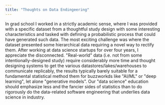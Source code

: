 ```yaml
---
title: "Thoughts on Data Endingeering"
---
```



In grad school I worked in a strictly academic sense, where I was provided with
a specific dataset from a thoughtful study design with some interesting
characteristics and tasked with defining a probabilistic process that could
have generated such data. The most exciting challenge was where the dataset
presented some hierarchical data requiring a novel way to rectify them. After
working at data science startups for over four years, I appreciate the
disconnected. "Real-world" data (i.e. not from some intentionally-designed
study) require considerably more time and thought designing systems to get the
various datastores/lakes/warehouses to communicate replicably, the results
typically barely suitable for a fundamental statistical method them for
buzzworkds like "AI/ML" or "deep learning", let alone "generative models". Our
"data science" education should emphasize less and the fancier sides of
statistics than to do rigorously do the data-related software engineering that
underlies data science in industry.
